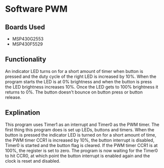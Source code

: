 # Software PWM

## Boards Used

- MSP430G2553
- MSP430F5529

## Functionality

An indicator LED turns on for a short amount of timer when button is pressed and the duty cycle of the right LED is increased by 10%. When the program starts the LED is at 0% brightness and when the button is press the LED brightness increases 10%. Once the LED gets to 100% brightness it returns to 0%. The button doesn't bounce on button press or button release.

## Explination

This program uses Timer1 as an interrupt and Timer0 as the PWM timer. The first thing this program does is set up LEDs, buttons and timers. When the button is pressed the indicator LED is turned on for a short amount of time, the PWM timer CCR1 is increased by 10%, the button interrupt is disabled, Timer0 is started and the button flag is cleared. If the PWM timer CCR1 is at 100%, the register is set to zero. The program is now waiting for the Timer0 to hit CCR0, at which point the button interrupt is enabled again and the clock is reset and disabled.
